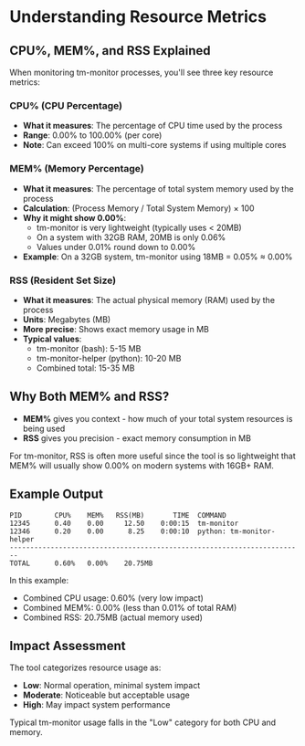 # Understanding Resource Metrics

## CPU%, MEM%, and RSS Explained

When monitoring tm-monitor processes, you'll see three key resource metrics:

### CPU% (CPU Percentage)
- **What it measures**: The percentage of CPU time used by the process
- **Range**: 0.00% to 100.00% (per core)
- **Note**: Can exceed 100% on multi-core systems if using multiple cores

### MEM% (Memory Percentage)
- **What it measures**: The percentage of total system memory used by the process
- **Calculation**: (Process Memory / Total System Memory) × 100
- **Why it might show 0.00%**: 
  - tm-monitor is very lightweight (typically uses < 20MB)
  - On a system with 32GB RAM, 20MB is only 0.06%
  - Values under 0.01% round down to 0.00%
- **Example**: On a 32GB system, tm-monitor using 18MB = 0.05% ≈ 0.00%

### RSS (Resident Set Size)
- **What it measures**: The actual physical memory (RAM) used by the process
- **Units**: Megabytes (MB)
- **More precise**: Shows exact memory usage in MB
- **Typical values**: 
  - tm-monitor (bash): 5-15 MB
  - tm-monitor-helper (python): 10-20 MB
  - Combined total: 15-35 MB

## Why Both MEM% and RSS?

- **MEM%** gives you context - how much of your total system resources is being used
- **RSS** gives you precision - exact memory consumption in MB

For tm-monitor, RSS is often more useful since the tool is so lightweight that MEM% will usually show 0.00% on modern systems with 16GB+ RAM.

## Example Output

```
PID        CPU%    MEM%   RSS(MB)       TIME  COMMAND
12345      0.40    0.00     12.50    0:00:15  tm-monitor
12346      0.20    0.00      8.25    0:00:10  python: tm-monitor-helper
------------------------------------------------------------------------
TOTAL      0.60%   0.00%    20.75MB
```

In this example:
- Combined CPU usage: 0.60% (very low impact)
- Combined MEM%: 0.00% (less than 0.01% of total RAM)
- Combined RSS: 20.75MB (actual memory used)

## Impact Assessment

The tool categorizes resource usage as:
- **Low**: Normal operation, minimal system impact
- **Moderate**: Noticeable but acceptable usage
- **High**: May impact system performance

Typical tm-monitor usage falls in the "Low" category for both CPU and memory.

